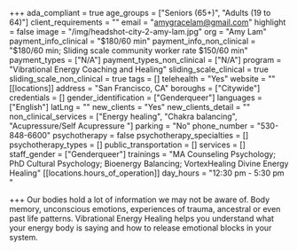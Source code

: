 +++
ada_compliant = true
age_groups = ["Seniors (65+)", "Adults (19 to 64)"]
client_requirements = ""
email = "amygracelam@gmail.com"
highlight = false
image = "/img/headshot-city-2-amy-lam.jpg"
org = "Amy Lam"
payment_info_clinical = "$180/60 min"
payment_info_non_clinical = "$180/60 min; Sliding scale community worker rate $150/60 min"
payment_types = ["N/A"]
payment_types_non_clinical = ["N/A"]
program = "Vibrational Energy Coaching and Healing"
sliding_scale_clinical = true
sliding_scale_non_clinical = true
tags = []
telehealth = "Yes"
website = ""
[[locations]]
address = "San Francisco, CA"
boroughs = ["Citywide"]
credentials = []
gender_identification = ["Genderqueer"]
languages = ["English"]
latLng = ""
new_clients = "Yes"
new_clients_detail = ""
non_clinical_services = ["Energy healing", "Chakra balancing", "Acupressure/Self Acupressure "]
parking = "No"
phone_number = "530-848-6600"
psychotherapy = false
psychotherapy_specialties = []
psychotherapy_types = []
public_transportation = []
services = []
staff_gender = ["Genderqueer"]
trainings = "MA Counseling Psychology; PhD Cultural Psychology; Bioenergy Balancing; VortexHealing Divine Energy Healing"
[[locations.hours_of_operation]]
day_hours = "12:30 pm - 5:30 pm "

+++
Our bodies hold a lot of information we may not be aware of. Body memory, unconscious emotions, experiences of trauma, ancestral or even past life patterns. Vibrational Energy Healing helps you understand what your energy body is saying and how to release emotional blocks in your system.